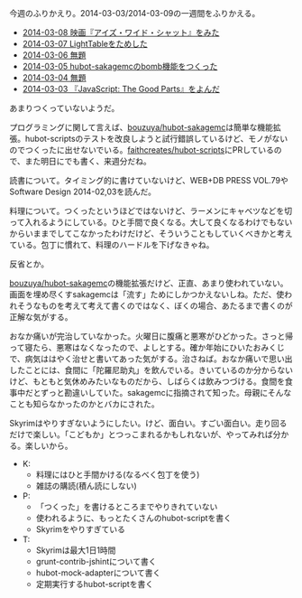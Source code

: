 今週のふりかえり。2014-03-03/2014-03-09の一週間をふりかえる。

- [2014-03-08 映画『アイズ・ワイド・シャット』をみた](http://blog.bouzuya.net/2014/03/08/diary/)
- [2014-03-07 LightTableをためした](http://blog.bouzuya.net/2014/03/07/diary/)
- [2014-03-06 無題](http://blog.bouzuya.net/2014/03/06/diary/)
- [2014-03-05 hubot-sakagemcのbomb機能をつくった](http://blog.bouzuya.net/2014/03/05/diary/)
- [2014-03-04 無題](http://blog.bouzuya.net/2014/03/04/diary/)
- [2014-03-03 『JavaScript: The Good Parts』をよんだ](http://blog.bouzuya.net/2014/03/03/diary/)

あまりつくっていないようだ。

プログラミングに関して言えば、[bouzuya/hubot-sakagemc][]は簡単な機能拡張。hubot-scriptsのテストを改良しようと試行錯誤しているけど、モノがないのでつくったに出せないでいる。[faithcreates/hubot-scripts][]にPRしているので、また明日にでも書く、来週分だね。

読書について。タイミング的に書けていないけど、WEB+DB PRESS VOL.79やSoftware Design 2014-02,03を読んだ。

料理について。つくったというほどではないけど、ラーメンにキャベツなどを切って入れるようにしている。ひと手間で良くなる。大して良くなるわけでもないからいままでしてこなかったわけだけど、そういうこともしていくべきかと考えている。包丁に慣れて、料理のハードルを下げなきゃね。

反省とか。

[bouzuya/hubot-sakagemc][]の機能拡張だけど、正直、あまり使われていない。画面を埋め尽くすsakagemcは「流す」ためにしかつかえないしね。ただ、使われそうなものを考えて考えて書くのではなく、ぼくの場合、あたるまで書くのが正解な気がする。

おなか痛いが完治していなかった。火曜日に腹痛と悪寒がひどかった。さっと帰って寝たら、悪寒はなくなったので、よしとする。確か年始にひいたおみくじで、病気ははやく治せと書いてあった気がする。治さねば。おなか痛いで思い出したことには、食間に「陀羅尼助丸」を飲んでいる。きいているのか分からないけど、もともと気休めみたいなものだから、しばらくは飲みつづける。食間を食事中だとずっと勘違いしていた。sakagemcに指摘されて知った。母親にそんなことも知らなかったのかとバカにされた。

Skyrimはやりすぎないようにしたい。けど、面白い。すごい面白い。走り回るだけで楽しい。「こどもか」とつっこまれるかもしれないが、やってみれば分かる。楽しいから。

- K:
  - 料理にはひと手間かける(なるべく包丁を使う)
  - 雑誌の購読(積ん読にしない)
- P:
  - 「つくった」を書けるところまでやりきれていない
  - 使われるように、もっとたくさんのhubot-scriptを書く
  - Skyrimをやりすぎている
- T:
  - Skyrimは最大1日1時間
  - grunt-contrib-jshintについて書く
  - hubot-mock-adapterについて書く
  - 定期実行するhubot-scriptを書く

[bouzuya/hubot-sakagemc]: https://github.com/bouzuya/hubot-sakagemc
[faithcreates/hubot-scripts]: https://github.com/faithcreates/hubot-scripts
